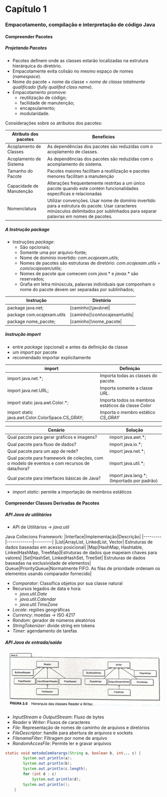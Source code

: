 # Capítulo 1
### Empacotamento, compilação e interpretação de código Java
#### Compreender Pacotes
##### Projetando Pacotes

* Pacotes definem onde as classes estarão localizadas na estrutura hierárquica do diretório.
* Empacotamente evita colisão no mesmo espaço de nomes (*namespace*).
* Nome do pacote + nome da classe = *nome de classe totalmente qualificado* (*fully qualifed class name*).
* Empacotamento promove:
  * reutilização de código;
  * facilidade de manutenção;
  * encapsulamento;
  * modularidade.

Considerações sobre os atributos dos pacotes:

|Atributo dos pacotes | Benefícios |
|---------------------|------------|
|Acoplamento de Classes|As dependências dos pacotes são reduzidas com o acoplamento de classes.|
|Acoplamento de Sistema|As dependências dos pacotes são reduzidas com o acomplamento do sistema.|
|Tamanho do Pacote|Pacotes maiores facilitam a reutilização e pacotes menores facilitam a manutenção|
|Capacidade de Manutenção|Alterações frequentemente restritas a um único pacote quando este contém funcionalidades específicas e relacionadas|
|Nomenclatura|Utilizar convenções. Usar nome de domínio invertido para a estrutura do pacote. Usar caracteres minúsculos delimitados por sublinhados para separar palavras em nomes de pacotes.|

##### A Instrução *package*

* Instruções *package*:
    * São opcionais;
    * Somente uma por arquivo-fonte;
    * Nome de domínio invertido: *com.ocajexam.utils*;
    * Nomes de pacotes são estruturas de diretório: *com.ocajexam.utils = com/ocajexam/utils*;
    * Nomes de pacote que comecem com *java.** e *javax.** são reservados;
    * Grafia em letra minúscula, palavras individuais que componham o nome do pacote devem ser separadas por sublinhados;

|Instrução|Diretório|
|---------|---------|
|package java.net;|[caminho]\java\net\|
|package com.ocajexam.utils|[caminho]\com\ocajexam\utils\|
|package nome_pacote;|[caminho]\nome_pacote\|

##### Instrução *import*

* entre *package* (opcional) e antes da definição da classe
* um *import* por pacote
* recomendado importar explicitamente

|import|Definição|
|------|---------|
|import java.net.*;|Importa todas as classes do pacote.|
|import java.net.URL;|Importa somente a classe *URL*.|
|import static java.awt.Color.*;|Importa todos os membros estáticos da classe *Color*|
|import static java.awt.Color.ColorSpace.CS_GRAY;|Importa o membro estático *CS_GRAY*|

|Cenário|Solução|
|-------|-------|
|Qual pacote para gerar gráficos e imagens?|import java.awt.*;|
|Qual pacote para fluxo de dados?|import java.io.*;|
|Qual pacote para um app de rede?|import java.net.*;|
|Qual pacote para framework de coleções, com o modelo de eventos e com recursos de data/hora?|import java.util.*;|
|Qual pacote para interfaces básicas de Java?|import java.lang.*; (Importado por padrão)|

* *import static*: permite a importação de membros estáticos

#### Compreender Classes Derivadas de Pacotes
##### API Java de utilitários
* API de Utilitários -> *java.util*

Java Collecions Framework:
|Interface|Implementação|Descrição|
|---------|-------------|---------|
|List|ArrayList, LinkedList, Vector| Estruturas de dados baseadas em acesso posicional|
|Map|HashMap, Hashtable, LinkedHashMap, TreeMap|Estruturas de dados que mapeiam chaves para valores|
|Set|HashSet, LinkedHashSet, TreeSet| Estruturas de dados baseadas na exclusividade de elementos|
Queue|PriorityQueue|Normalmente FIFO. As filas de prioridade ordenam os elementos usando comparador fornecido|

* *Comparator*: Classifica objetos por sua classe natural
* Recursos legados de data e hora:
    * *java.util.Date*
    * *java.util.Calendar*
    * *java.util.TimeZone*
* *Locale*: regiões geográficas
* *Currency*: moedas -> ISO 4217
* *Random*: gerador de números aleatórios
* *StringTokenizer*: divide string em tokens
* *Timer*: agendamento de tarefas

##### API Java de entrada/saída

![Reader e Writer](https://github.com/alvarengaricardo/Java/blob/main/Certificacao_1Z0-808/src/_1_BlocosConstrucao/fig-1-3.jpeg?raw=true)

* *InputStream* e *OutputStream*: Fluxo de bytes
* *Reader* e *Writer*: Fluxos de caracteres
* *File*: Representação de nomes de caminho de arquivos e diretórios
* *FileDescriptor*: handle para abertura de arquivos e sockets
* *FilenameFilter*: Filtragem por nome de arquivo
* *RandomAccesFile*: Permite ler e gravar arquivos




~~~java
static void metodoComVarargs(String a, boolean b, int... c) {
        System.out.println(a);
        System.out.println(b);
        System.out.println(c.length);
        for (int d : c)
            System.out.println(d);
        System.out.println();
    }
~~~





